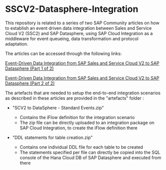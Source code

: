 # SSCV2-Datasphere-Integration
This repository is related to a series of two SAP Community articles on how to establish an event driven data integration between Sales and Service Cloud V2 (SSC2) and SAP Datasphere, using SAP Cloud Integration as a middleware for event queueing, data transformation and protocol adaptation. 

The articles can be accessed through the following links:

[Event-Driven Data Integration from SAP Sales and Service Cloud V2 to SAP Datasphere (Part 1 of 2)](https://community.sap.com/t5/crm-and-cx-blogs-by-sap/event-driven-data-integration-from-sap-sales-and-service-cloud-v2-to-sap/ba-p/14003914)

[Event-Driven Data Integration from SAP Sales and Service Cloud V2 to SAP Datasphere (Part 2 of 2)](https://community.sap.com/t5/crm-and-cx-blogs-by-sap/event-driven-data-integration-from-sap-sales-and-service-cloud-v2-to-sap/ba-p/14046866)

The artefacts that are needed to setup the end-to-end integration scenarios as described in these articles are provided in the "artefacts" folder :

* "SCV2 to DataSphere - Standard Events.zip"
  * Contains the iFlow definition for the integration scenario
  * The zip file can be directly uploaded to an integration package on SAP Cloud Integration, to create the iFlow definition there

* "DDL statements for table creation.zip"
  * Contains one individual DDL file for each table to be created
  * The statements specified per file can directly be copied into the SQL console of the Hana Cloud DB of SAP Datasphere and executed from there
